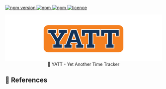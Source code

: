 <p>
  <a href="">
    <img alt="npm version" src="https://badgen.net/github/commits/ahsanu123/yatt/">
  </a>
  <a href="">
    <img alt="npm" src="https://badgen.net/github/contributors/ahsanu123/yatt/">
  </a>
  <a href="">
    <img alt="npm" src="https://badgen.net/github/branches/ahsanu123/yatt/">
  </a>
  <a href="https://github.com/ahsanu123/yatt/blob/main/LICENSE">
    <img alt="licence" src="https://badgen.net/github/license/ahsanu123/yatt/">
  </a>
</p>


<p align="center">
  <img src="./yatt.svg" /> <br/>
  🍢 YATT - Yet Another Time Tracker
</p> 


## 🌳 References
